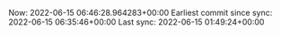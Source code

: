 Now: 2022-06-15 06:46:28.964283+00:00 Earliest commit since sync: 2022-06-15 06:35:46+00:00 Last sync: 2022-06-15 01:49:24+00:00
